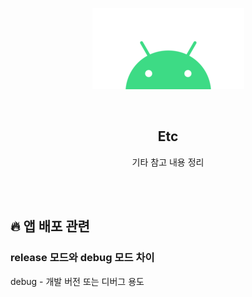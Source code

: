 <div align="center">
  <p>
    <img src="../README.assets/android.png">
  </p>
  <br>
  <h2>Etc</h2>
  <p>기타 참고 내용 정리</p>
  <br>
  <br>
</div>





## 🔥 앱 배포 관련

### release 모드와 debug 모드 차이

debug - 개발 버전 또는 디버그 용도
